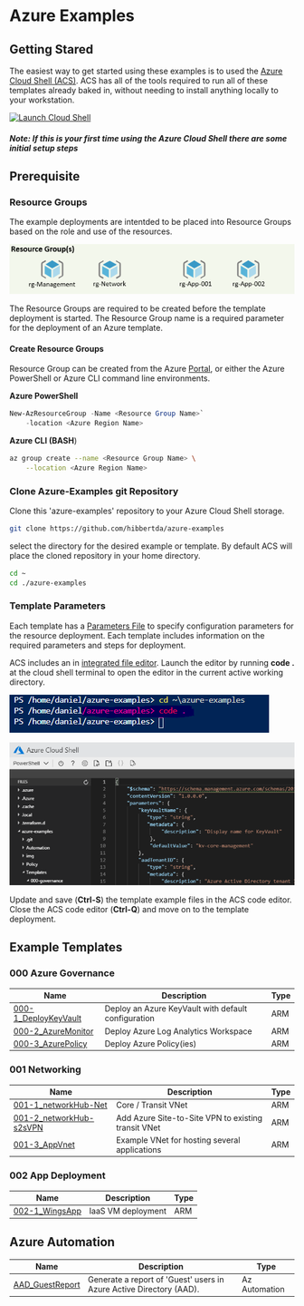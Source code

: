 # Azure Examples

## Getting Stared

The easiest way to get started using these examples is to used the [Azure Cloud Shell (ACS)](https://shell.azure.com). ACS has all of the tools required to run all of these templates already baked in, without needing to install anything locally to your workstation.

[![Launch Cloud Shell](https://shell.azure.com/images/launchcloudshell.png "Launch Cloud Shell")](https://shell.azure.com/powershell)

##### Note: If this is your first time using the Azure Cloud Shell there are some initial setup steps

## Prerequisite

### Resource Groups

The example deployments are intentded to be placed into Resource Groups based on the role and use of the resources. 

![Resource Groups](/img/prereq_resourcegroups.png)

The Resource Groups are required to be created before the template deployment is started. The Resource Group name is a required parameter for the deployment of an Azure template. 

#### Create Resource Groups

Resource Group can be created from the Azure [Portal](https://docs.microsoft.com/en-us/azure/azure-resource-manager/management/manage-resource-groups-portal#create-resource-groups), or either the Azure PowerShell or Azure CLI command line environments. 

**Azure PowerShell**

```powershell
New-AzResourceGroup -Name <Resource Group Name>`
    -location <Azure Region Name>
```

**Azure CLI (BASH**)

```bash
az group create --name <Resource Group Name> \
    --location <Azure Region Name>
```

### Clone Azure-Examples git Repository

Clone this 'azure-examples' repository to your Azure Cloud Shell storage. 

```bash
git clone https://github.com/hibbertda/azure-examples
```

select the directory for the desired example or template. By default ACS will place the cloned repository in your home directory.

```bash
cd ~
cd ./azure-examples
```

### Template Parameters

Each template has a [Parameters File](https://docs.microsoft.com/en-us/azure/azure-resource-manager/templates/template-parameters) to specify configuration parameters for the resource deployment. Each template includes information on the required parameters and steps for deployment. 

ACS includes an in [integrated file editor](https://docs.microsoft.com/en-us/azure/cloud-shell/using-cloud-shell-editor). Launch the editor by running **code .** at the cloud shell terminal to open the editor in the current active working directory.

![launch code editor](/img/acs_code_directory.png)

![ACS code editor](/img/acs_code_directory_2.png)

Update and save (**Ctrl-S**) the template example files in the ACS code editor. Close the ACS code editor (**Ctrl-Q**) and move on to the template deployment. 

## Example Templates

### 000 Azure Governance

|Name|Description|Type|
| --- | --- | --- |
| [000-1_DeployKeyVault](/Templates/000-governance/000-1_AzureKeyVault) | Deploy an Azure KeyVault with default configuration | ARM
| [000-2_AzureMonitor](/Templates/000-governance/000-2_AzureMonitor) | Deploy Azure Log Analytics Workspace | ARM
| [000-3_AzurePolicy](/Templates/000-governance/000-3_AzurePolicy) | Deploy Azure Policy(ies) | ARM

### 001 Networking

|Name|Description|Type|
| --- | --- | --- |
| [001-1_networkHub-Net](/Templates/001-Networking/001-1_networkHub-Net) | Core / Transit VNet | ARM
| [001-2_networkHub-s2sVPN](/Templates/001-Networking/001-2_networkHub-s2sVPN) | Add Azure Site-to-Site VPN to existing transit VNet | ARM
| [001-3_AppVnet](/Templates/001-Networking/001-3_App-Vnet) | Example VNet for hosting several applications | ARM

### 002 App Deployment


|Name|Description|Type|
| --- | --- | --- |
| [002-1_WingsApp](/Templates/002-AppDeployment/002-1_wingsApp) | IaaS VM deployment | ARM

## Azure Automation

|Name|Description|Type|
| --- | --- | --- |
| [AAD_GuestReport](/Automation/aad-guest-report) | Generate a report of 'Guest' users in Azure Active Directory (AAD). | Az Automation

